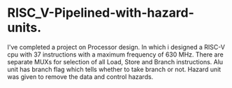 # RISC_V-Pipelined-with-hazard-units.
I've completed a project on Processor design. In which i designed a RISC-V cpu with 37 instructions with a maximum frequency of 630 MHz. There are separate MUXs for selection of all Load, Store and Branch instructions. Alu unit has branch flag which tells whether to take branch or not. Hazard unit was given to remove the data and control hazards.
